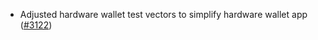 - Adjusted hardware wallet test vectors to simplify hardware wallet app
  ([\#3122](https://github.com/anoma/namada/pull/3122))